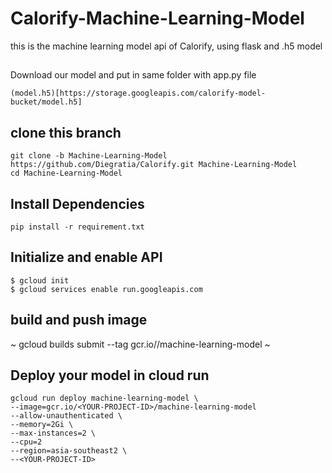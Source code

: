 # Calorify-Machine-Learning-Model
this is the machine learning model api of Calorify, using flask and .h5 model

##
Download our model and put in same folder with app.py file
```
(model.h5)[https://storage.googleapis.com/calorify-model-bucket/model.h5]
```

## clone this branch
```
git clone -b Machine-Learning-Model https://github.com/Diegratia/Calorify.git Machine-Learning-Model
cd Machine-Learning-Model
```
## Install Dependencies
```
pip install -r requirement.txt
```

## Initialize and enable API
```
$ gcloud init
$ gcloud services enable run.googleapis.com
```
## build and push image
~
gcloud builds submit --tag gcr.io/<Your-Project-ID>/machine-learning-model
~
## Deploy your model in cloud run
```
gcloud run deploy machine-learning-model \
--image=gcr.io/<YOUR-PROJECT-ID>/machine-learning-model
--allow-unauthenticated \
--memory=2Gi \
--max-instances=2 \
--cpu=2
--region=asia-southeast2 \
--<YOUR-PROJECT-ID>
```
